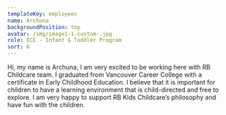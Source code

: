 ```yaml
---
templateKey: employees
name: Archuna
backgroundPosition: top
avatar: /img/image1-1-custom-.jpg
role: ECE - Infant & Toddler Program
sort: 6
---
```

Hi, my name is Archuna, I am very excited to be working here with RB Childcare team. I graduated from Vancouver Career College with a certificate in Early Childhood Education. I believe that it is important for children to have a learning environment that is child-directed and free to explore. I am very happy to support RB Kids Childcare’s philosophy and have fun with the children.
